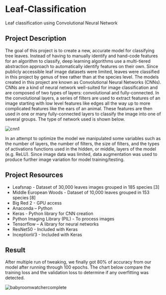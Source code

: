 # Leaf-Classification
Leaf classification using Convolutional Neural Network

## Project Description

The goal of this project is to create a new, accurate model for classifying tree leaves. Instead of having to manually identify and hand-code features for an algorithm to classify, deep learning algorithms use a multi-tiered abstraction approach to automatically identify features on their own. Since publicly accessible leaf image datasets were limited, leaves were classified in this project by genus of tree rather than at the species level. 
The models created in this project are known as Convolutional Neural Networks (CNNs).  CNNs are a kind of neural network well-suited for image classification and are composed of two types of layers: convolutional and fully-connected. In the convolutional layers, a series of filters are used to extract features of an image starting with low level features like edges all the way up to more complicated features like the ears of an animal. These features are then used in one or many fully-connected layers to classify the image into one of several groups. The type of network used is shown below.

![cnn1](https://user-images.githubusercontent.com/5084852/37256162-4803217a-252d-11e8-83bc-7b70341ae7a2.png)

In an attempt to optimize the model we manipulated some variables such as the number of layers, the number of filters, the size of filters, and the types of activations functions used in the hidden, or middle, layers of the model (e.g. ReLU). Since image data was limited, data augmentation was used to produce further image variation for model training/testing. 

## Project Resources

* Leafsnap - Dataset of 30,000 leaves images grouped in 185 species [3]
* Middle European Woods  - Dataset of 10,000 leaves grouped in 153 species [8]
* Big Red 2 - GPU access
* Anaconda – Python
* Keras - Python library for CNN creation
* Python Imaging Library (PIL) - To process images
* Tensorflow – A library for neural networks
* ResNet50 - Included with Keras
* InceptionV3 - Included with Keras

## Result

After multiple run of tweaking, we finally got 80% of accuracy from our model after running through 100 epochs. The chart below compare the training loss and the validation loss to determine if any overfitting was detected.

![babyroomwatchercomplete](https://cloud.githubusercontent.com/assets/5084852/25751868/78465688-3184-11e7-8753-67e0665a70b1.JPG)
